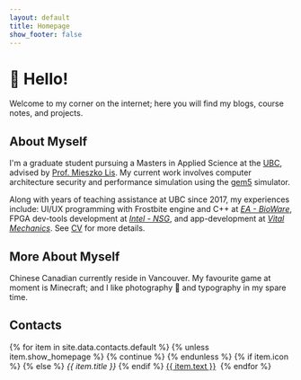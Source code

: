 ```yaml
---
layout: default
title: Homepage
show_footer: false
---
```


<style>
.decorative-bg {
    z-index: -1;
    position: absolute;
    width: 100%;
}
</style>
<script src="https://kit.fontawesome.com/c83e37f840.js" crossorigin="anonymous"></script>

<div class="my-5"></div>

# 👋 Hello!

Welcome to my corner on the internet; here you will find my blogs, course notes, and projects.

## About Myself

I'm a graduate student pursuing a Masters in Applied Science at the [UBC](https://www.ubc.ca), advised by [Prof. Mieszko Lis](http://mieszko.ece.ubc.ca/).
My current work involves computer architecture security and performance simulation using the [gem5](https://www.gem5.org) simulator.

Along with years of teaching assistance at UBC since 2017, my experiences include: UI/UX programming with Frostbite engine and C++ at *[EA - BioWare](https://www.bioware.com)*, FPGA dev-tools development at *[Intel - NSG](https://www.intel.ca/content/www/ca/en/homepage.html)*, and app-development at *[Vital Mechanics](https://www.vitalmechanics.com)*. See [CV](cv) for more details.

## More About Myself

Chinese Canadian currently reside in Vancouver.
My favourite game at moment is Minecraft;
and I like photography 📸 and typography in my spare time.

## Contacts

<p>
{% for item in site.data.contacts.default %}
{% unless item.show_homepage %}
{% continue %}
{% endunless %}
{% if item.icon %}
<i class="{{ item.icon }}"></i>
{% else %}
<i>{{ item.title }}</i>
{% endif %}
<a href="{{ item.link }}">{{ item.text }}</a>&nbsp;
{% endfor %}
</p>

<!-- 
<div class="row my-5">
# 
    <h2>☺ Hello!</h2>
    {% capture intro %}
    
    {% endcapture %}
    {{ intro | markdownify }}

    <div class="my-3"></div>
    <h6>Contact</h6>
    <p>
        {% for item in site.data.contact.default %}
        {% unless item.show_homepage %}
        {% continue %}
        {% endunless %}
        {% if item.icon %}
        <i class="{{ item.icon }}"></i>
        {% else %}
        <i>{{ item.title }}</i>
        {% endif %}
        <a href="{{ item.link }}">{{ item.text }}</a>&nbsp;
        {% endfor %}
    </p>
</div> -->